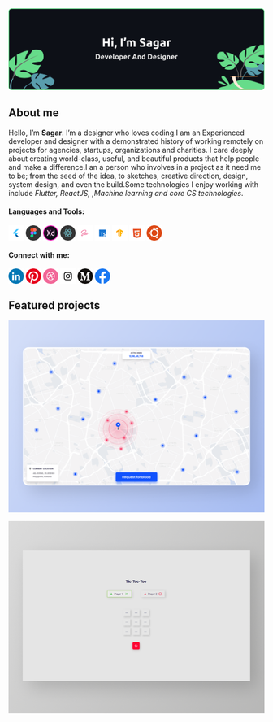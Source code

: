 <img src="https://github.com/Sagarnaikg/sagarnaikg/blob/main/assets/banner.png" alt="developer and designer">

## About me

Hello, I’m **Sagar**. I’m a designer who loves coding.I am an Experienced developer and designer with a demonstrated history of working remotely on projects for agencies, startups, organizations and charities. I care deeply about creating world-class, useful, and beautiful products that help people and make a difference.I an a person who involves in a project as it need me to be; from the seed of the idea, to sketches, creative direction, design, system design, and even the build.Some technologies I enjoy working with include *Flutter, ReactJS, ,Machine learning and core CS technologies*.


<h4 align="left">Languages and Tools:</h4>
<div style="display:flex;">
<img align="center" src="https://github.com/Sagarnaikg/sagarnaikg/blob/main/assets/flutter.svg" alt="flutter" height="30" width="30"/>&nbsp;
<img align="center" src="https://github.com/Sagarnaikg/sagarnaikg/blob/main/assets/figma.svg" alt="figma" height="30" width="30"/>&nbsp;
<img align="center" src="https://github.com/Sagarnaikg/sagarnaikg/blob/main/assets/xd.svg" alt="xd" height="30" width="30"/>&nbsp;
<img align="center" src="https://github.com/Sagarnaikg/sagarnaikg/blob/main/assets/react.svg" alt="react" height="30" width="30"/>&nbsp;
<img align="center" src="https://github.com/Sagarnaikg/sagarnaikg/blob/main/assets/sass.svg" alt="sass" height="30" width="30"/>&nbsp;
<img align="center" src="https://github.com/Sagarnaikg/sagarnaikg/blob/main/assets/ts.svg" alt="ts" height="30" width="30"/>&nbsp;
<img align="center" src="https://github.com/Sagarnaikg/sagarnaikg/blob/main/assets/tensorflow.svg" alt="tensorflow" height="30" width="30"/>&nbsp;
<img align="center" src="https://github.com/Sagarnaikg/sagarnaikg/blob/main/assets/html.svg" alt="html" height="30" width="30"/>&nbsp;
<img align="center" src="https://github.com/Sagarnaikg/sagarnaikg/blob/main/assets/ubontu.svg" alt="ubontu" height="30" width="30"/>&nbsp;
</div>


<h4 align="left">Connect with me:</h4>
<div style="display:flex">
<a href="https://www.linkedin.com/in/sagar-naik-8b0211197/" target="_blank"><img align="center" src="https://github.com/Sagarnaikg/sagarnaikg/blob/main/assets/in.svg" alt="linkedIn" height="30" width="30"/></a>&nbsp;
<a href="https://in.pinterest.com/Sagar__naik/" target="_blank"><img align="center" src="https://github.com/Sagarnaikg/sagarnaikg/blob/main/assets/p.svg" alt="pintrest" height="30" width="30" /></a>&nbsp;
<a href="https://dribbble.com/Sagar_naik" target="_blank"><img align="center" src="https://github.com/Sagarnaikg/sagarnaikg/blob/main/assets/d.svg" alt="dribbble" height="30" width="30" /></a>&nbsp;
<a href="https://www.instagram.com/___sagar_naik___/" target="_blank"><img align="center" src="https://github.com/Sagarnaikg/sagarnaikg/blob/main/assets/i.svg" alt="dribbble" height="30" width="30" /></a>&nbsp;
<a href="https://medium.com/@sagarnaikg/" target="_blank"><img align="center" src="https://github.com/Sagarnaikg/sagarnaikg/blob/main/assets/m.svg" alt="medium" height="30" width="30" /></a>&nbsp;
<a href="https://www.facebook.com/profile.php?id=100031012898797" target="_blank"><img align="center" src="https://github.com/Sagarnaikg/sagarnaikg/blob/main/assets/f.svg" alt="facebook" height="30" width="30" /></a>&nbsp;
</div>

## Featured projects
<div style="display:flex;flex-direction:column;">
<a href="https://www.linkedin.com/in/sagar-naik-8b0211197/" target="_blank"><img align="center" src="https://github.com/Sagarnaikg/sagarnaikg/blob/main/assets/img00.png" alt="linkedIn"/></a>&nbsp;
<a href="https://www.linkedin.com/in/sagar-naik-8b0211197/" target="_blank"><img align="center" src="https://github.com/Sagarnaikg/sagarnaikg/blob/main/assets/img01.png" alt="linkedIn"/></a>&nbsp;
</div>




